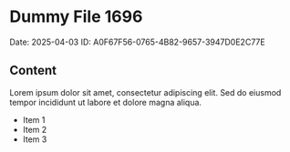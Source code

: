 # Dummy File 1696

Date: 2025-04-03
ID: A0F67F56-0765-4B82-9657-3947D0E2C77E

## Content

Lorem ipsum dolor sit amet, consectetur adipiscing elit.
Sed do eiusmod tempor incididunt ut labore et dolore magna aliqua.

* Item 1
* Item 2
* Item 3
